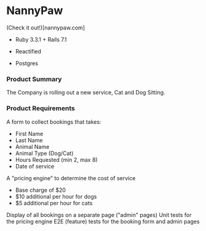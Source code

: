 # NannyPaw

(Check it out!)[nannypaw.com]

* Ruby 3.3.1 + Rails 7.1

* Reactified

* Postgres

### Product Summary

The Company is rolling out a new service, Cat and Dog Sitting.

### Product Requirements

A form to collect bookings that takes:
- First Name
- Last Name
- Animal Name
- Animal Type (Dog/Cat)
- Hours Requested (min 2, max 8)
- Date of service

A "pricing engine" to determine the cost of service
- Base charge of $20
- $10 additional per hour for dogs
- $5 additional per hour for cats

Display of all bookings on a separate page ("admin" pages)
Unit tests for the pricing engine
E2E (feature) tests for the booking form and admin pages
